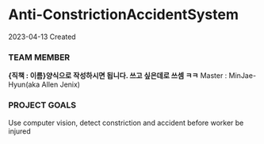 # Anti-ConstrictionAccidentSystem

2023-04-13 Created

### TEAM MEMBER
**{직책 : 이름}양식으로 작성하시면 됩니다. 쓰고 싶은데로 쓰셈 ㅋㅋ**
Master : MinJae-Hyun(aka Allen Jenix)



### PROJECT GOALS
Use computer vision, detect constriction and  accident before worker be injured
